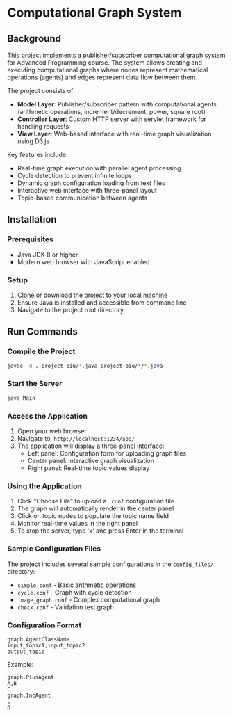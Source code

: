 # Computational Graph System

## Background

This project implements a publisher/subscriber computational graph system for Advanced Programming course. The system allows creating and executing computational graphs where nodes represent mathematical operations (agents) and edges represent data flow between them.

The project consists of:
- **Model Layer**: Publisher/subscriber pattern with computational agents (arithmetic operations,   increment/decrement, power, square root)
- **Controller Layer**: Custom HTTP server with servlet framework for handling requests
- **View Layer**: Web-based interface with real-time graph visualization using D3.js

Key features include:
- Real-time graph execution with parallel agent processing
- Cycle detection to prevent infinite loops
- Dynamic graph configuration loading from text files
- Interactive web interface with three-panel layout
- Topic-based communication between agents

## Installation

### Prerequisites
- Java JDK 8 or higher
- Modern web browser with JavaScript enabled

### Setup
1. Clone or download the project to your local machine
2. Ensure Java is installed and accessible from command line
3. Navigate to the project root directory

## Run Commands

### Compile the Project
```bash
javac -d . project_biu/*.java project_biu/*/*.java
```

### Start the Server
```bash
java Main
```

### Access the Application
1. Open your web browser
2. Navigate to: `http://localhost:1234/app/`
3. The application will display a three-panel interface:
   - Left panel: Configuration form for uploading graph files
   - Center panel: Interactive graph visualization
   - Right panel: Real-time topic values display

### Using the Application
1. Click "Choose File" to upload a `.conf` configuration file
2. The graph will automatically render in the center panel
3. Click on topic nodes to populate the topic name field
4. Monitor real-time values in the right panel
5. To stop the server, type 'x' and press Enter in the terminal

### Sample Configuration Files
The project includes several sample configurations in the `config_files/` directory:
- `simple.conf` - Basic arithmetic operations
- `cycle.conf` - Graph with cycle detection
- `image_graph.conf` - Complex computational graph
- `check.conf` - Validation test graph

### Configuration Format
```
graph.AgentClassName
input_topic1,input_topic2
output_topic
```

Example:
```
graph.PlusAgent
A,B
C
graph.IncAgent
C
D
```
